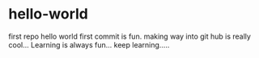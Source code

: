 # hello-world
first repo
hello world first commit is fun. making way into git hub is really cool...
Learning is always fun... keep learning.....
